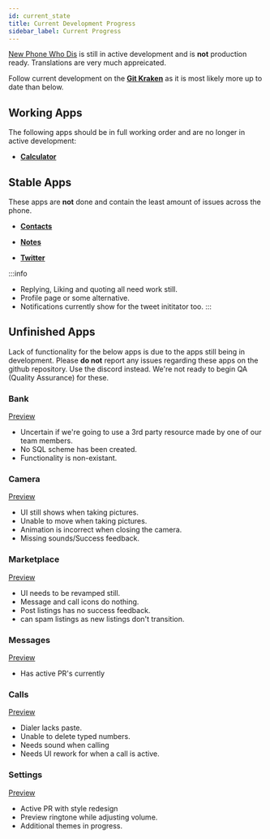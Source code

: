 ```yaml
---
id: current_state
title: Current Development Progress
sidebar_label: Current Progress
---
```


[New Phone Who Dis](https://github.com/project-error/new-phone-who-dis) is still in active development and is **not** production ready. Translations are very much appreicated.

Follow current development on the [**Git Kraken**](https://app.gitkraken.com/glo/card/280229b041b54407946be50eb2e9c02b) as it is most likely more up to date than below.

## Working Apps
The following apps should be in full working order and are no longer in active development:

- [**Calculator**](https://i.imgur.com/96e3bFF.png)

## Stable Apps
These apps are **not** done and contain the least amount of issues across the phone.

- [**Contacts**](https://i.imgur.com/3Qc1eJB.png)

- [**Notes**](https://i.imgur.com/m0ktIyj.png)

- [**Twitter**](https://i.imgur.com/WfjOl1t.png)

:::info
  - Replying, Liking and quoting all need work still.
  - Profile page or some alternative.
  - Notifications currently show for the tweet inititator too.
:::
    
## Unfinished Apps
Lack of functionality for the below apps is due to the apps still being in development. Please **do not** report any issues regarding these apps on the github repository. Use the discord instead. We're not ready to begin QA (Quality Assurance) for these.

### Bank
[Preview](https://i.imgur.com/P5Dg0Mj.png)

  - Uncertain if we're going to use a 3rd party resource made by one of our team members.
  - No SQL scheme has been created.
  - Functionality is non-existant.
### Camera
[Preview](https://i.imgur.com/1aGEV28.png)

  - UI still shows when taking pictures.
  - Unable to move when taking pictures.
  - Animation is incorrect when closing the camera.
  - Missing sounds/Success feedback.

### Marketplace
[Preview](https://i.imgur.com/8hPm6tU.png)

  - UI needs to be revamped still.
  - Message and call icons do nothing.
  - Post listings has no success feedback.
  - can spam listings as new listings don't transition.

### Messages
[Preview](https://i.imgur.com/UYHoVvy.png)

  - Has active PR's currently

### Calls

[Preview](https://i.imgur.com/zuxERmR.png)

  - Dialer lacks paste.
  - Unable to delete typed numbers.
  - Needs sound when calling
  - Needs UI rework for when a call is active.
### Settings

[Preview](https://i.imgur.com/0ggMdij.png)

  - Active PR with style redesign
  - Preview ringtone while adjusting volume.
  - Additional themes in progress.